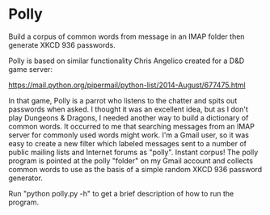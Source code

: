 Polly
=====

Build a corpus of common words from message in an IMAP folder then generate
XKCD 936 passwords.

Polly is based on similar functionality Chris Angelico created for a D&D
game server:

https://mail.python.org/pipermail/python-list/2014-August/677475.html

In that game, Polly is a parrot who listens to the chatter and spits out
passwords when asked.  I thought it was an excellent idea, but as I don't
play Dungeons & Dragons, I needed another way to build a dictionary of
common words. It occurred to me that searching messages from an IMAP server
for commonly used words might work. I'm a Gmail user, so it was easy to
create a new filter which labeled messages sent to a number of public
mailing lists and Internet forums as "polly". Instant corpus!  The polly
program is pointed at the polly "folder" on my Gmail account and collects
common words to use as the basis of a simple random XKCD 936 password
generator.

Run "python polly.py -h" to get a brief description of how to run the
program.

